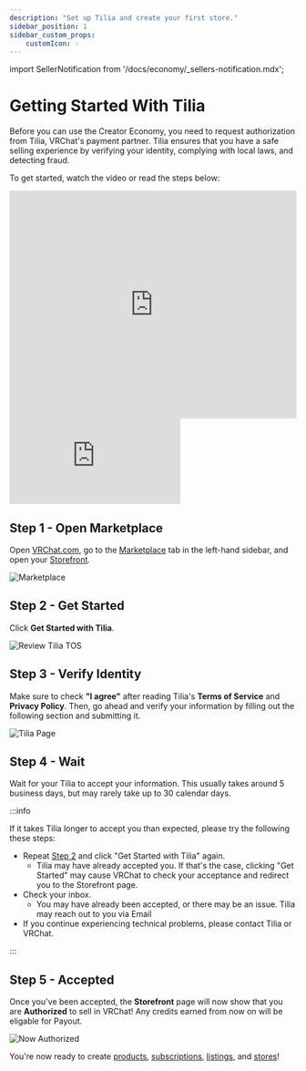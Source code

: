 ```yaml
---
description: "Set up Tilia and create your first store."
sidebar_position: 1
sidebar_custom_props:
    customIcon: 💡
---
```


import SellerNotification from '/docs/economy/_sellers-notification.mdx';

# Getting Started With Tilia

<SellerNotification/>

Before you can use the Creator Economy, you need to request authorization from Tilia, VRChat's payment partner. Tilia ensures that you have a safe selling experience by verifying your identity, complying with local laws, and detecting fraud.

To get started, watch the video or read the steps below:

<iframe
    width="100%"
    height="400"
    src="https://www.youtube.com/embed/NuRPDYrYhSM?si=NZblzqFKR7r1OG0E"
    title="YouTube video player"
    frameborder="0"
    allow="clipboard-write; encrypted-media; picture-in-picture; web-share" allowfullscreen>
</iframe>

<div class="video-container">
    <iframe src="https://www.youtube.com/embed/NuRPDYrYhSM?si=NZblzqFKR7r1OG0E" title="VRChat Creator Companion" frameborder="0" allow="encrypted-media; gyroscope; web-share" allowfullscreen></iframe>
</div>

## Step 1 - Open Marketplace

Open [VRChat.com](https://vrchat.com/home), go to the [Marketplace](https://vrchat.com/home/marketplace/) tab in the left-hand sidebar, and open your [Storefront](https://vrchat.com/home/marketplace/storefront).

![Marketplace](/img/economy/GettingStarted-Marketplace.png "Navigate to the Storefront Tab")

## Step 2 - Get Started

Click **Get Started with Tilia**.

![Review Tilia TOS](/img/economy/GettingStarted-Storefront-ReviewTiliaTOS.png "Click here to Review Tilia's terms")

## Step 3 - Verify Identity

Make sure to check **"I agree"** after reading Tilia's **Terms of Service** and **Privacy Policy**. Then, go ahead and verify your information by filling out the following section and submitting it.

![Tilia Page](/img/economy/GettingStarted-Tilia.png "Reviewing Tilia's terms and verifying information.")

## Step 4 - Wait

Wait for your Tilia to accept your information. This usually takes around 5 business days, but may rarely take up to 30 calendar days.

:::info

If it takes Tilia longer to accept you than expected, please try the following these steps:

- Repeat [Step 2](#step-2---get-started) and click "Get Started with Tilia" again.
	- Tilia may have already accepted you. If that's the case, clicking "Get Started" may cause VRChat to check your acceptance and redirect you to the Storefront page.
- Check your inbox.
	- You may have already been accepted, or there may be an issue. Tilia may reach out to you via Email 
- If you continue experiencing technical problems, please contact Tilia or VRChat.

:::

## Step 5 - Accepted

Once you've been accepted, the **Storefront** page will now show that you are **Authorized** to sell in VRChat! Any credits earned from now on will be eligable for Payout. 

![Now Authorized](/img/economy/GettingStarted-Storefront-Authorized.png "Authorized to sell in VRChat")

You're now ready to create [products](./products), [subscriptions](./subscriptions), [listings](./listings), and [stores](./store)!